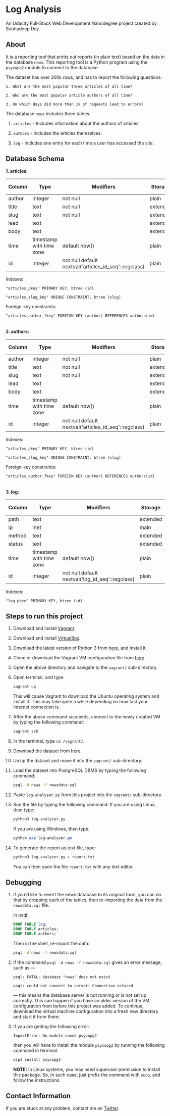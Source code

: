 # Log Analysis

An Udacity Full-Stack Web Development Nanodegree project created by Subhadeep Dey.

## About

It is a reporting tool that prints out reports (in plain text) based on the data in the database `news`. This reporting tool is a Python program using the `psycopg2` module to connect to the database.

The dataset has over 300k rows, and has to report the following questions:

```text
1. What are the most popular three articles of all time?

2. Who are the most popular article authors of all time?

3. On which days did more than 1% of requests lead to errors?
```

The database `news` includes three tables:

1. `articles` - Includes information about the authors of articles.

2. `authors` - Includes the articles themselves.

3. `log` - Includes one entry for each time a user has accessed the site.

## Database Schema

**1. articles:**

| Column |           Type           |                       Modifiers                       | Storage  | Stats target | Description|
|--------|--------------------------|-------------------------------------------------------|----------|--------------|------------|
| author | integer                  | not null                                              | plain    |              |            |
| title  | text                     | not null                                              | extended |              |            |
| slug   | text                     | not null                                              | extended |              |            |
| lead   | text                     |                                                       | extended |              |            |
| body   | text                     |                                                       | extended |              |            |
| time   | timestamp with time zone | default now()                                         | plain    |              |            |
| id     | integer                  | not null default nextval('articles_id_seq'::regclass) | plain    |              |            |

Indexes:

   `"articles_pkey" PRIMARY KEY, btree (id)`

   `"articles_slug_key" UNIQUE CONSTRAINT, btree (slug)`

Foreign-key constraints:

   `"articles_author_fkey" FOREIGN KEY (author) REFERENCES authors(id)`
\
\
\
**2. authors:**

| Column |           Type           |                       Modifiers                       | Storage  | Stats target | Description|
|--------|--------------------------|-------------------------------------------------------|----------|--------------|-------------|
| author | integer                  | not null                                              | plain    |              |             |
| title  | text                     | not null                                              | extended |              |             |
| slug   | text                     | not null                                              | extended |              |             |
| lead   | text                     |                                                       | extended |              |             |
| body   | text                     |                                                       | extended |              |             |
| time   | timestamp with time zone | default now()                                         | plain    |              |             |
| id     | integer                  | not null default nextval('articles_id_seq'::regclass) | plain    |              |             |

Indexes:

   `"articles_pkey" PRIMARY KEY, btree (id)`

   `"articles_slug_key" UNIQUE CONSTRAINT, btree (slug)`

Foreign-key constraints:

   `"articles_author_fkey" FOREIGN KEY (author) REFERENCES authors(id)`
\
\
\
**3. log:**

|  Column |           Type           |                    Modifiers                     | Storage  | Stats target | Description|
|-------|-------------------------|--------------------------------------------------|----------|--------------|---------------|
| path   | text                     |                                                  | extended |              |             |
| ip     | inet                     |                                                  | main     |              |             |
| method | text                     |                                                  | extended |              |             |
| status | text                     |                                                  | extended |              |             |
| time   | timestamp with time zone | default now()                                    | plain    |              |             |
| id     | integer                  | not null default nextval('log_id_seq'::regclass) | plain    |              |             |

Indexes:

   `"log_pkey" PRIMARY KEY, btree (id)`

## Steps to run this project

1. Download and install [Vagrant](https://www.vagrantup.com/downloads.html).

2. Download and install [VirtualBox](https://www.virtualbox.org/wiki/Downloads).

3. Download the latest version of Python 3 from [here](https://www.python.org/downloads/), and install it.

4. Clone or download the Vagrant VM configuration file from [here](https://github.com/udacity/fullstack-nanodegree-vm).

5. Open the above directory and navigate to the `vagrant/` sub-directory.

6. Open terminal, and type

   ```bash
   vagrant up
   ```

   This will cause Vagrant to download the Ubuntu operating system and install it. This may take quite a while depending on how fast your Internet connection is.

7. After the above command succeeds, connect to the newly created VM by typing the following command:

   ```bash
   vagrant ssh
   ```

8. In the terminal, type `cd /vagrant/`.

9. Download the dataset from [here](https://d17h27t6h515a5.cloudfront.net/topher/2016/August/57b5f748_newsdata/newsdata.zip).

10. Unzip the dataset and move it into the `vagrant/` sub-directory.

11. Load the dataset into PostgreSQL DBMS by typing the following command:

      ```bash
      psql -d news -f newsdata.sql
      ```

12. Paste `log-analyser.py` from this project into the `vagrant/` sub-directory.

13. Run the file by typing the following command:
      If you are using Linux, then type:

      ```bash
      python3 log-analyser.py
      ```

      If you are using Windows, then type:

      ```powershell
      python.exe log-analyser.py
      ```

14. To generate the report as text file, type:
      ```bash
      python3 log-analyser.py > report.txt
      ```
    You can then open the file `report.txt` with any text editor.
    
## Debugging
1. If you'd like to revert the news database to its original form, you can do that by dropping each of the tables, then re-importing the data from the `newsdata.sql` file.

   In psql:
   ```sql
   DROP TABLE log;
   DROP TABLE articles;
   DROP TABLE authors;
   ```
   Then in the shell, re-import the data:
      ```bash
      psql -d news -f newsdata.sql
      ```
 
 2. If the command `psql -d news -f newsdata.sql` gives an error message, such as —
 
      `psql: FATAL: database "news" does not exist`
   
      `psql: could not connect to server: Connection refused`
   
      — this means the database server is not running or is not set up correctly. This can happen if you have an older version of the VM configuration from before this project was added. To continue, download the virtual machine configuration into a fresh new directory and start it from there.
      
3. If you are getting the following error:
   
   ```
   ImportError: No module named psycopg2
   ```
   
   then you will have to install the module `psycopg2` by running the following command in terminal:
   ```bash
   pip3 install psycopg2
   ```
   
   **NOTE:** In Linux systems, you may need superuser permission to install this package. So, in such case, just prefix the command with `sudo`, and follow the instructions.

## Contact Information

If you are stuck at any problem, contact me on [Twitter](https://twitter.com/SDey_96).
